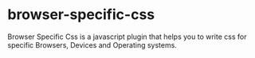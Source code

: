 browser-specific-css
====================

Browser Specific Css is a javascript plugin that helps you to write css for specific Browsers, Devices and Operating systems. 
